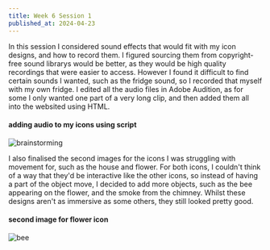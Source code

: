 ```yaml
---
title: Week 6 Session 1
published_at: 2024-04-23
---
```

In this session I considered sound effects that would fit with my icon designs, and how to record them. I figured sourcing them from copyright-free sound librarys would be better, as they would be high quality recordings that were easier to access. However I found it difficult to find certain sounds I wanted, such as the fridge sound, so I recorded that myself with my own fridge. I edited all the audio files in Adobe Audition, as for some I only wanted one part of a very long clip, and then added them all into the websited using HTML.
#### adding audio to my icons using script
![brainstorming](/W01S1/audio.png)

I also finalised the second images for the icons I was struggling with movement for, such as the house and flower. For both icons, I couldn't think of a way that they'd be interactive like the other icons, so instead of having a part of the object move, I decided to add more objects, such as the bee appearing on the flower, and the smoke from the chimney. Whilst these designs aren't as immersive as some others, they still looked pretty good.
#### second image for flower icon 
![bee](/W01S1/bee.png)